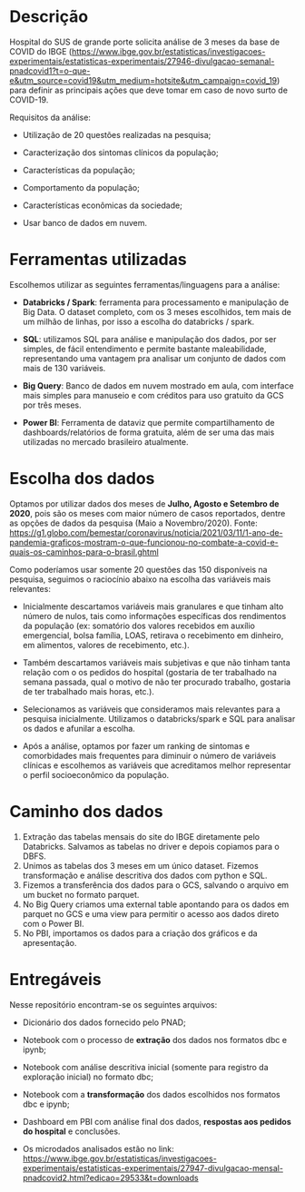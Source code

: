 # Descrição

Hospital do SUS de grande porte solicita análise de 3 meses da base de COVID do IBGE (https://www.ibge.gov.br/estatisticas/investigacoes-experimentais/estatisticas-experimentais/27946-divulgacao-semanal-pnadcovid1?t=o-que-e&utm_source=covid19&utm_medium=hotsite&utm_campaign=covid_19) para definir as principais ações que deve tomar em caso de novo surto de COVID-19. 

Requisitos da análise: 

* Utilização de 20 questões realizadas na pesquisa;
 
* Caracterização dos sintomas clínicos da população;
 
* Características da população;

* Comportamento da população;

* Características econômicas da sociedade;

* Usar banco de dados em nuvem.

# Ferramentas utilizadas

Escolhemos utilizar as seguintes ferramentas/linguagens para a análise:

* **Databricks / Spark**: ferramenta para processamento e manipulação de Big Data. O dataset completo, com os 3 meses escolhidos, tem mais de um milhão de linhas, por isso a escolha do databricks / spark.

* **SQL**: utilizamos SQL para análise e manipulação dos dados, por ser simples, de fácil entendimento e permite bastante maleabilidade, representando uma vantagem pra analisar um conjunto de dados com mais de 130 variáveis.

* **Big Query**: Banco de dados em nuvem mostrado em aula, com interface mais simples para manuseio e com créditos para uso gratuito da GCS por três meses. 

* **Power BI**: Ferramenta de dataviz que permite compartilhamento de dashboards/relatórios de forma gratuita, além de ser uma das mais utilizadas no mercado brasileiro atualmente. 


# Escolha dos dados

Optamos por utilizar dados dos meses de **Julho, Agosto e Setembro de 2020**, pois são os meses com maior número de casos reportados, dentre as opções de dados da pesquisa (Maio a Novembro/2020). 
Fonte: https://g1.globo.com/bemestar/coronavirus/noticia/2021/03/11/1-ano-de-pandemia-graficos-mostram-o-que-funcionou-no-combate-a-covid-e-quais-os-caminhos-para-o-brasil.ghtml


Como poderíamos usar somente 20 questões das 150 disponíveis na pesquisa, seguimos o raciocínio abaixo na escolha das variáveis mais relevantes:

* Inicialmente descartamos variáveis mais granulares e que tinham alto número de nulos, tais como informações específicas dos rendimentos da população (ex: somatório dos valores recebidos em auxílio emergencial, bolsa família, LOAS, retirava o recebimento em dinheiro, em alimentos, valores de recebimento, etc.). 
 
* Também descartamos variáveis mais subjetivas e que não tinham tanta relação com o os pedidos do hospital (gostaria de ter trabalhado na semana passada, qual o motivo de não ter procurado trabalho, gostaria de ter trabalhado mais horas, etc.).

* Selecionamos as variáveis que consideramos mais relevantes para a pesquisa inicialmente. Utilizamos o databricks/spark e SQL para analisar os dados e afunilar a escolha.

* Após a análise, optamos por fazer um ranking de sintomas e comorbidades mais frequentes para diminuir o número de variáveis clínicas e escolhemos as variáveis que acreditamos melhor representar o perfil socioeconômico da população.

# Caminho dos dados

1. Extração das tabelas mensais do site do IBGE diretamente pelo Databricks. Salvamos as tabelas no driver e depois copiamos para o DBFS.
2. Unimos as tabelas dos 3 meses em um único dataset. Fizemos transformação e análise descritiva dos dados com python e SQL.
3. Fizemos a transferência dos dados para o GCS, salvando o arquivo em um bucket no formato parquet.
4. No Big Query criamos uma external table apontando para os dados em parquet no GCS e uma view para permitir o acesso aos dados direto com o Power BI.
5. No PBI, importamos os dados para a criação dos gráficos e da apresentação.

# Entregáveis

Nesse repositório encontram-se os seguintes arquivos: 

* Dicionário dos dados fornecido pelo PNAD;

* Notebook com o processo de **extração** dos dados nos formatos dbc e ipynb; 

* Notebook com análise descritiva inicial (somente para registro da exploração inicial) no formato dbc;

* Notebook com a **transformação** dos dados escolhidos nos formatos dbc e ipynb;

* Dashboard em PBI com análise final dos dados, **respostas aos pedidos do hospital** e conclusões.
  
* Os microdados analisados estão no link: https://www.ibge.gov.br/estatisticas/investigacoes-experimentais/estatisticas-experimentais/27947-divulgacao-mensal-pnadcovid2.html?edicao=29533&t=downloads  
